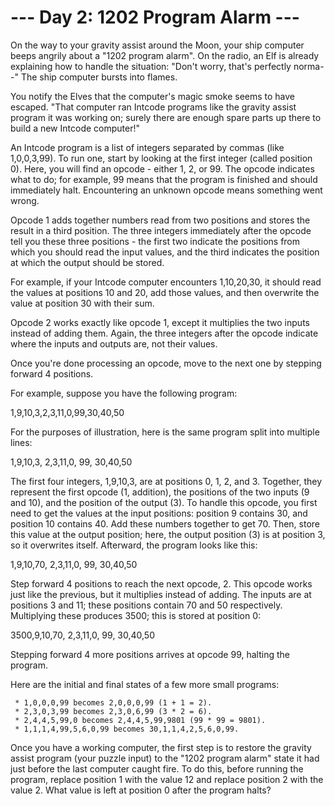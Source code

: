 # --- Day 2: 1202 Program Alarm ---

   On the way to your gravity assist around the Moon, your ship computer
   beeps angrily about a "1202 program alarm". On the radio, an Elf is
   already explaining how to handle the situation: "Don't worry, that's
   perfectly norma--" The ship computer bursts into flames.

   You notify the Elves that the computer's magic smoke seems to have
   escaped. "That computer ran Intcode programs like the gravity assist
   program it was working on; surely there are enough spare parts up there to
   build a new Intcode computer!"

   An Intcode program is a list of integers separated by commas (like
   1,0,0,3,99). To run one, start by looking at the first integer (called
   position 0). Here, you will find an opcode - either 1, 2, or 99. The
   opcode indicates what to do; for example, 99 means that the program is
   finished and should immediately halt. Encountering an unknown opcode means
   something went wrong.

   Opcode 1 adds together numbers read from two positions and stores the
   result in a third position. The three integers immediately after the
   opcode tell you these three positions - the first two indicate the
   positions from which you should read the input values, and the third
   indicates the position at which the output should be stored.

   For example, if your Intcode computer encounters 1,10,20,30, it should
   read the values at positions 10 and 20, add those values, and then
   overwrite the value at position 30 with their sum.

   Opcode 2 works exactly like opcode 1, except it multiplies the two inputs
   instead of adding them. Again, the three integers after the opcode
   indicate where the inputs and outputs are, not their values.

   Once you're done processing an opcode, move to the next one by stepping
   forward 4 positions.

   For example, suppose you have the following program:

 1,9,10,3,2,3,11,0,99,30,40,50

   For the purposes of illustration, here is the same program split into
   multiple lines:

 1,9,10,3,
 2,3,11,0,
 99,
 30,40,50

   The first four integers, 1,9,10,3, are at positions 0, 1, 2, and 3.
   Together, they represent the first opcode (1, addition), the positions of
   the two inputs (9 and 10), and the position of the output (3). To handle
   this opcode, you first need to get the values at the input positions:
   position 9 contains 30, and position 10 contains 40. Add these numbers
   together to get 70. Then, store this value at the output position; here,
   the output position (3) is at position 3, so it overwrites itself.
   Afterward, the program looks like this:

 1,9,10,70,
 2,3,11,0,
 99,
 30,40,50

   Step forward 4 positions to reach the next opcode, 2. This opcode works
   just like the previous, but it multiplies instead of adding. The inputs
   are at positions 3 and 11; these positions contain 70 and 50 respectively.
   Multiplying these produces 3500; this is stored at position 0:

 3500,9,10,70,
 2,3,11,0,
 99,
 30,40,50

   Stepping forward 4 more positions arrives at opcode 99, halting the
   program.

   Here are the initial and final states of a few more small programs:

     * 1,0,0,0,99 becomes 2,0,0,0,99 (1 + 1 = 2).
     * 2,3,0,3,99 becomes 2,3,0,6,99 (3 * 2 = 6).
     * 2,4,4,5,99,0 becomes 2,4,4,5,99,9801 (99 * 99 = 9801).
     * 1,1,1,4,99,5,6,0,99 becomes 30,1,1,4,2,5,6,0,99.

   Once you have a working computer, the first step is to restore the gravity
   assist program (your puzzle input) to the "1202 program alarm" state it
   had just before the last computer caught fire. To do this, before running
   the program, replace position 1 with the value 12 and replace position 2
   with the value 2. What value is left at position 0 after the program
   halts?

